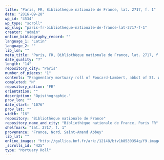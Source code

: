 ```yaml
---
title: "Paris, FR, Bibliothèque nationale de France, lat. 2717, f. 1"
date: "2016-09-28"
wp_id: "4534"
wp_type: "scroll"
wp_slug: "paris-fr-bibliotheque-nationale-de-france-lat-2717-f-1"
creator: "admin"
online_bibliography_record: ""
language_1: "Latin"
language_2: ""
lib_lon: ""
meta_title: "Paris, FR, Bibliothèque nationale de France, lat. 2717, f. 1"
date_quality: "?"
length: "14"
repository_city: "Paris"
number_of_pieces: "1"
contents: "Fragmentary mortuary roll of Foucard-Lambert, abbot of St. Amand (d. 1076)."
completed: "N"
repository_nation: "FR"
orientation: ""
description: "Opisthographic."
prov_lon: ""
date_start: "1076"
prov_lat: ""
width: "16"
repository: "Bibliothèque nationale de France"
repository_name_and_city: "Bibliothèque nationale de France, Paris FR"
shelfmark: "lat. 2717, f. 1"
provenance: "France, Nord, Saint-Amand Abbey"
lib_lat: ""
online_images: "http://gallica.bnf.fr/ark:/12148/btv1b8530354q/f9.image.r=2717.langEN"
_scrolls_id: "425"
type: "Mortuary Roll"
---
```



